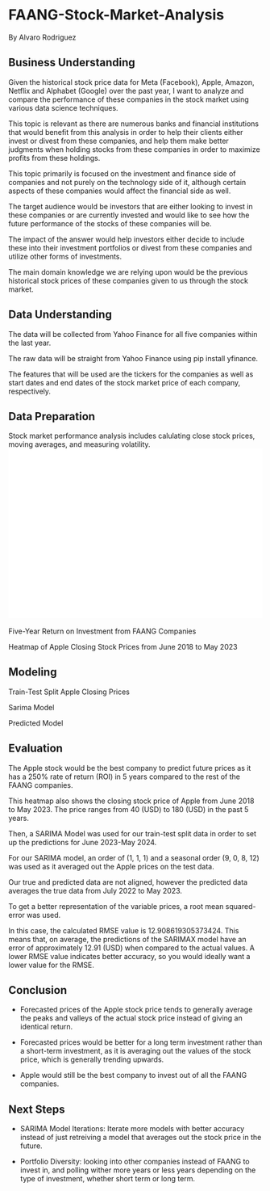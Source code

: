 # FAANG-Stock-Market-Analysis
By Alvaro Rodriguez
## Business Understanding
Given the historical stock price data for Meta (Facebook), Apple, Amazon, Netflix and Alphabet (Google) over the past year, I want to analyze and compare the performance of these companies in the stock market using various data science techniques.

This topic is relevant as there are numerous banks and financial institutions that would benefit from this analysis in order to help their clients either invest or divest from these companies, and help them make better judgments when holding stocks from these companies in order to maximize profits from these holdings.

This topic primarily is focused on the investment and finance side of companies and not purely on the technology side of it, although certain aspects of these companies would affect the financial side as well.

The target audience would be investors that are either looking to invest in these companies or are currently invested and would like to see how the future performance of the stocks of these companies will be.

The impact of the answer would help investors either decide to include these into their investment portfolios or divest from these companies and utilize other forms of investments.

The main domain knowledge we are relying upon would be the previous historical stock prices of these companies given to us through the stock market.

## Data Understanding
The data will be collected from Yahoo Finance for all five companies within the last year.

The raw data will be straight from Yahoo Finance using pip install yfinance.

The features that will be used are the tickers for the companies as well as start dates and end dates of the stock market price of each company, respectively.



## Data Preparation
Stock market performance analysis includes calulating close stock prices, moving averages, and measuring volatility.
![Five Year Stock Price of FAANG](https://github.com/alvarodriguez95/FAANG-Stock-Market-Analysis/blob/main/Images/5YrStockPrice.png)

Five-Year Return on Investment from FAANG Companies


Heatmap of Apple Closing Stock Prices from June 2018 to May 2023





## Modeling
Train-Test Split Apple Closing Prices


Sarima Model 

Predicted Model

## Evaluation
The Apple stock would be the best company to predict future prices as it has a 250% rate of return (ROI) in 5 years compared to the rest of the FAANG companies.

This heatmap also shows the closing stock price of Apple from June 2018 to May 2023. The price ranges from 40 (USD) to 180 (USD) in the past 5 years.

Then, a SARIMA Model was used for our train-test split data in order to set up the predictions for June 2023-May 2024.

For our SARIMA model, an order of (1, 1, 1) and a seasonal order (9, 0, 8, 12) was used as it averaged out the Apple prices on the test data.

Our true and predicted data are not aligned, however the predicted data averages the true data from July 2022 to May 2023.

To get a better representation of the variable prices, a root mean squared-error was used.

In this case, the calculated RMSE value is 12.908619305373424. This means that, on average, the predictions of the SARIMAX model have an error of approximately 12.91 (USD) when compared to the actual values. A lower RMSE value indicates better accuracy, so you would ideally want a lower value for the RMSE.

## Conclusion
- Forecasted prices of the Apple stock price tends to generally average the peaks and valleys of the actual stock price instead of giving an identical return.

- Forecasted prices would be better for a long term investment rather than a short-term investment, as it is averaging out the values of the stock price, which is generally trending upwards.

- Apple would still be the best company to invest out of all the FAANG companies.

## Next Steps

- SARIMA Model Iterations: Iterate more models with better accuracy instead of just retreiving a model that averages out the stock price in the future.

- Portfolio Diversity: looking into other companies instead of FAANG to invest in, and polling wither more years or less years depending on the type of investment, whether short term or long term.
